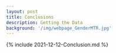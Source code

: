 ```yaml
---
layout: post
title: Conclusions
description: Getting the Data
background: '/img/webpage_GenderMTR.jpg'
---
```


{% include 2021-12-12-Conclusion.md %}
